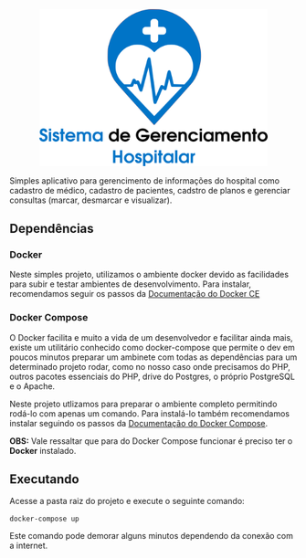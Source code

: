 <p align="center">
  <img width="400" src="/app/assets/img/logo.png">
</p>

Simples aplicativo para gerencimento de informações do hospital como cadastro de médico, cadastro de pacientes, cadstro de planos e gerenciar consultas (marcar, desmarcar e visualizar).

## Dependências
### Docker
Neste simples projeto, utilizamos o ambiente docker devido as facilidades para subir e testar ambientes de desenvolvimento. Para instalar, recomendamos seguir os passos da <a href="https://docs.docker.com/install/">Documentação do Docker CE</a>

### Docker Compose
O Docker facilita e muito a vida de um desenvolvedor e facilitar ainda mais, existe um utilitário conhecido como docker-compose que permite o dev em poucos minutos preparar um ambinete com todas as dependências para um determinado projeto rodar, como no nosso caso onde precisamos do PHP, outros pacotes essenciais do PHP, drive do Postgres, o próprio PostgreSQL e o Apache.

Neste projeto utlizamos para preparar o ambiente completo permitindo rodá-lo com apenas um comando. Para instalá-lo também recomendamos instalar seguindo os passos da <a href="https://docs.docker.com/compose/install/">Documentação do Docker Compose</a>.

**OBS:** Vale ressaltar que para do Docker Compose funcionar é preciso ter o **Docker** instalado.

## Executando
Acesse a pasta raiz do projeto e execute o seguinte comando:
```
docker-compose up
```
Este comando pode demorar alguns minutos dependendo da conexão com a internet.
